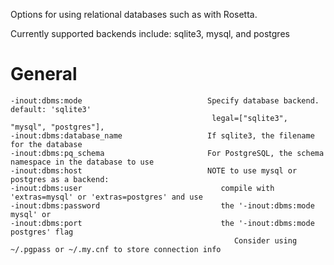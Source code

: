 <!-- --- title: Database Options -->
Options for using relational databases such as with Rosetta.

Currently supported backends include: sqlite3, mysql, and postgres

General
=================

```
-inout:dbms:mode                            Specify database backend. default: 'sqlite3'
                                             legal=["sqlite3", "mysql", "postgres"],
-inout:dbms:database_name                   If sqlite3, the filename for the database
-inout:dbms:pq_schema                       For PostgreSQL, the schema namespace in the database to use
-inout:dbms:host                            NOTE to use mysql or postgres as a backend:
-inout:dbms:user                               compile with 'extras=mysql' or 'extras=postgres' and use
-inout:dbms:password                           the '-inout:dbms:mode mysql' or
-inout:dbms:port                               the '-inout:dbms:mode postgres' flag
                                                  Consider using ~/.pgpass or ~/.my.cnf to store connection info
```
